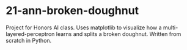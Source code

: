 # 21-ann-broken-doughnut
Project for Honors AI class.
Uses matplotlib to visualize how a multi-layered-perceptron learns and splits a broken doughnut.
Written from scratch in Python.
